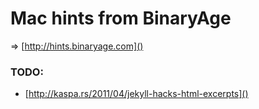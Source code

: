 # Mac hints from BinaryAge

=> [http://hints.binaryage.com]() 

### TODO:

* [http://kaspa.rs/2011/04/jekyll-hacks-html-excerpts]()